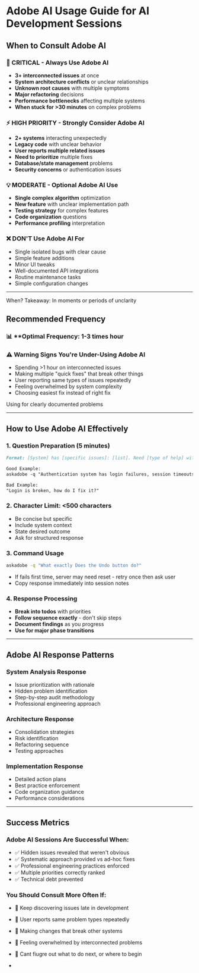# Adobe AI Usage Guide for AI Development Sessions

## When to Consult Adobe AI

### 🚨 CRITICAL - Always Use Adobe AI
- **3+ interconnected issues** at once
- **System architecture conflicts** or unclear relationships
- **Unknown root causes** with multiple symptoms
- **Major refactoring** decisions
- **Performance bottlenecks** affecting multiple systems
- **When stuck for >30 minutes** on complex problems

### ⚡ HIGH PRIORITY - Strongly Consider Adobe AI  
- **2+ systems** interacting unexpectedly
- **Legacy code** with unclear behavior
- **User reports multiple related issues**
- **Need to prioritize** multiple fixes
- **Database/state management** problems
- **Security concerns** or authentication issues

### 💡 MODERATE - Optional Adobe AI Use
- **Single complex algorithm** optimization
- **New feature** with unclear implementation path  
- **Testing strategy** for complex features
- **Code organization** questions
- **Performance profiling** interpretation

### ❌ DON'T Use Adobe AI For
- Single isolated bugs with clear cause
- Simple feature additions
- Minor UI tweaks
- Well-documented API integrations
- Routine maintenance tasks
- Simple configuration changes

---

When? Takeaway: In moments or periods of unclarity



## Recommended Frequency

### 📊 **Optimal Frequency: 1-3 times hour

### ⚠️ **Warning Signs You're Under-Using Adobe AI**
- Spending >1 hour on interconnected issues
- Making multiple "quick fixes" that break other things
- User reporting same types of issues repeatedly
- Feeling overwhelmed by system complexity
- Choosing easiest fix instead of right fix

Using for clearly documented problems

---

## How to Use Adobe AI Effectively

### 1. **Question Preparation (5 minutes)**
```markdown
Format: [System] has [specific issues]: [list]. Need [type of help] with [constraints]. [Specific question]?

Good Example:
askadobe -q "Authentication system has login failures, session timeouts, and password reset loops. Need systematic debugging approach while maintaining user experience. What's the priority order for diagnosis?"

Bad Example:
"Login is broken, how do I fix it?"
```

### 2. **Character Limit: <500 characters**
- Be concise but specific
- Include system context
- State desired outcome
- Ask for structured response

### 3. **Command Usage**
```bash
askadobe -q "What exactly Does the Undo button do?"
```
- If fails first time, server may need reset - retry once then ask user
- Copy response immediately into session notes

### 4. **Response Processing**
- **Break into todos** with priorities
- **Follow sequence exactly** - don't skip steps
- **Document findings** as you progress
- **Use for major phase transitions**

---

## Adobe AI Response Patterns

### **System Analysis Response**
- Issue prioritization with rationale
- Hidden problem identification  
- Step-by-step audit methodology
- Professional engineering approach

### **Architecture Response**
- Consolidation strategies
- Risk identification
- Refactoring sequence
- Testing approaches

### **Implementation Response**
- Detailed action plans
- Best practice enforcement
- Code organization guidance
- Performance considerations

---

## Success Metrics

### **Adobe AI Sessions Are Successful When:**
- ✅ Hidden issues revealed that weren't obvious
- ✅ Systematic approach provided vs ad-hoc fixes
- ✅ Professional engineering practices enforced
- ✅ Multiple priorities correctly ranked
- ✅ Technical debt prevented

### **You Should Consult More Often If:**
- 🔄 Keep discovering issues late in development
- 🔄 User reports same problem types repeatedly  
- 🔄 Making changes that break other systems
- 🔄 Feeling overwhelmed by interconnected problems
- 🔄 Cant fiugre out what to do next, or where to begin

- 

